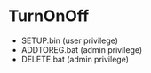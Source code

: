 # TurnOnOff

* SETUP.bin (user privilege)
* ADDTOREG.bat (admin privilege)
* DELETE.bat (admin privilege)
